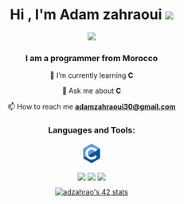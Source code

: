 <div align="center">
<h1 align="center"><b>Hi , I'm Adam zahraoui </b><img src="https://media.giphy.com/media/hvRJCLFzcasrR4ia7z/giphy.gif" width="35"></h1>
<!--  -->
<p align="center">
  <a href="https://github.com/DenverCoder1/readme-typing-svg"><img src="https://readme-typing-svg.herokuapp.com?font=Time+New+Roman&color=cyan&size=25&center=true&vCenter=true&width=600&height=100&lines=Assalamu+O+Alaikum+Warahmatullah..&hearts;++;I'm+A+Computer+Science+Student,;Student+in+1337+UM6P+RABAT,;Active+Learner/Researcher,;Love+to+learn+new+stuffs..<3"></a>
</p>
<h3 align="center">I am a programmer from Morocco</h3>


 🌱 I’m currently learning **C**

 💬 Ask me about **C**

 📫 How to reach me **adamzahraoui30@gmail.com**

<h3>Languages and Tools:</h3>
<p> <a href="https://www.cprogramming.com/" target="_blank" rel="noreferrer"> <img src="https://raw.githubusercontent.com/devicons/devicon/master/icons/c/c-original.svg" alt="c" width="40" height="40"/> </a> </p>
<a>
  <img align="center" width="55%" src="https://github-readme-stats.vercel.app/api?username=adamzahraoui&count_private=true&show_icons=true&theme=tokyonight" />
</a>
<a>
    <img align="center"width="55%" src="https://github-readme-stats.vercel.app/api/top-langs/?username=adamzahraoui&layout=compact&theme=aura&langs_count=9" />
</a>
<a>
    <img align="center"width="55%" src="https://github-readme-stats.vercel.app/api/top-langs/?username=adamzahraoui&layout=compact&theme=aura&langs_count=9" />
</a>

[![adzahrao's 42 stats](https://badge.mediaplus.ma/greenbinary/adzahrao)](https://github.com/oakoudad/badge42)

